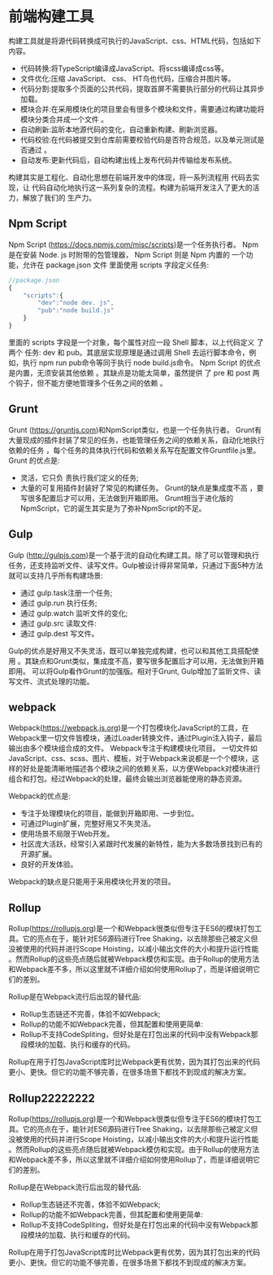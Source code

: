 # 前端构建工具
 构建工具就是将源代码转换成可执行的JavaScript、css、HTML代码，包括如下内容。

 + 代码转换:将TypeScript编译成JavaScript、将scss编译成css等。
 + 文件优化:压缩 JavaScript、 css、 HT鸟也代码，压缩合并图片等。
 + 代码分割:提取多个页面的公共代码，提取首屏不需要执行部分的代码让其异步加载。
 + 模块合并:在采用模块化的项目里会有很多个模块和文件，需要通过构建功能将模块分类合并成一个文件 。
 + 自动刷新:监昕本地源代码的变化，自动重新构建、刷新浏览器。
 + 代码校验:在代码被提交到仓库前需要校验代码是否符合规范，以及单元测试是否通过 。 
 + 自动发布:更新代码后，自动构建出线上发布代码井传输给发布系统。

 构建其实是工程化、自动化思想在前端开发中的体现，将一系列流程用 代码去实现，让 代码自动化地执行这一系列复杂的流程。构建为前端开发注入了更大的活力，解放了我们的 生产力。

 ## Npm Script
 Npm Script (https://docs.npmjs.com/misc/scripts)是一个任务执行者。 Npm 是在安装 Node. js 时附带的包管理器， Npm Script 则是 Npm 内置的 一个功能，允许在 package.json 文件 里面使用 scripts 字段定义任务:
 ```js
 //package.json
 {
     "scripts":{
         "dev":"node dev. js", 
         "pub":"node build.js"
     }
 }
 ```
 里面的 scripts 字段是一个对象，每个属性对应一段 Shell 脚本，以上代码定义 了两个 任务: dev 和 pub。其底层实现原理是通过调用 Shell 去运行脚本命令，例如，执行 npm run pub命令等同于执行 node build.js命令。
Npm Script 的优点是内置，无须安装其他依赖 。其缺点是功能太简单，虽然提供 了 pre 和 post 两个钩子，但不能方便地管理多个任务之间的依赖 。

## Grunt
Grunt (https://gruntjs.com)和NpmScript类似，也是一个任务执行者。 Grunt有大量现成的插件封装了常见的任务，也能管理任务之间的依赖关系，自动化地执行依赖的任务 ，每个任务的具体执行代码和依赖关系写在配置文件Gruntfile.js里。
Grunt 的优点是:
+ 灵活，它只负 责执行我们定义的任务;
+ 大量的可复用插件封装好了常见的构建任务。
Grunt的缺点是集成度不高 ，要写很多配置后才可以用，无法做到开箱即用。 Grunt相当于进化版的 NpmScript，它的诞生其实是为了弥补NpmScript的不足。

## Gulp 
Gulp (http://gulpjs.com)是一个基于流的自动化构建工具。除了可以管理和执行任务，还支持监听文件、读写文件。Gulp被设计得非常简单，只通过下面5种方法就可以支持几乎所有构建场景:

+ 通过 gulp.task注册一个任务;
+ 通过 gulp.run 执行任务;
+ 通过 gulp.watch 监听文件的变化;
+ 通过 gulp.src 读取文件:
+ 通过 gulp.dest 写文件。

Gulp的优点是好用又不失灵活，既可以单独完成构建，也可以和其他工具搭配使用 。其缺点和Grunt类似，集成度不高，要写很多配置后才可以用，无法做到开箱即用。
可以将Gulp看作Grunt的加强版。相对于Grunt, Gulp增加了监昕文件、读写文件、流式处理的功能。

## webpack
Webpack(https://webpack.js.org)是一个打包模块化JavaScript的工具，在Webpack里一切文件皆模块，通过Loader转换文件，通过Plugin注入钩子，最后输出由多个模块组合成的文件。 Webpack专注于构建模块化项目。
一切文件如JavaScript、css、scss、图片、模板，对于Webpack来说都是一个个模块，这样的好处是能清晰地描述各个模块之间的依赖关系，以方便Webpack对模块进行组合和打包。经过Webpack的处理，最终会输出浏览器能使用的静态资源。

Webpack的优点是:

+ 专注于处理模块化的项目，能做到开箱即用、一步到位。
+ 可通过Plugin扩展，完整好用又不失灵活。
+ 使用场景不局限于Web开发。
+ 社区庞大活跃，经常引入紧跟时代发展的新特性，能为大多数场景找到已有的开源扩展。
+ 良好的开发体验。

Webpack的缺点是只能用于采用模块化开发的项目。

## Rollup
Rollup(https://rollupjs.org)是一个和Webpack很类似但专注于ES6的模块打包工具。它的亮点在于，能针对ES6源码进行Tree Shaking，以去除那些己被定义但没被使用的代码并进行Scope Hoisting，以减小输出文件的大小和提升运行性能 。然而Rollup的这些亮点随后就被Webpack模仿和实现。由于Rollup的使用方法和Webpack差不多，所以这里就不详细介绍如何使用Rollup了，而是详细说明它们的差别。

Rollup是在Webpack流行后出现的替代品:

+ Rollup生态链还不完善，体验不如Webpack;
+ Rollup的功能不如Webpack完善，但其配置和使用更简单:
+ Rollup不支持CodeSpliting，但好处是在打包出来的代码中没有Webpack那段模块的加载、执行和缓存的代码。

Rollup在用于打包JavaScript库时比Webpack更有优势，因为其打包出来的代码更小、更快。但它的功能不够完善，在很多场景下都找不到现成的解决方案。

## Rollup22222222
Rollup(https://rollupjs.org)是一个和Webpack很类似但专注于ES6的模块打包工具。它的亮点在于，能针对ES6源码进行Tree Shaking，以去除那些己被定义但没被使用的代码并进行Scope Hoisting，以减小输出文件的大小和提升运行性能 。然而Rollup的这些亮点随后就被Webpack模仿和实现。由于Rollup的使用方法和Webpack差不多，所以这里就不详细介绍如何使用Rollup了，而是详细说明它们的差别。

Rollup是在Webpack流行后出现的替代品:

+ Rollup生态链还不完善，体验不如Webpack;
+ Rollup的功能不如Webpack完善，但其配置和使用更简单:
+ Rollup不支持CodeSpliting，但好处是在打包出来的代码中没有Webpack那段模块的加载、执行和缓存的代码。

Rollup在用于打包JavaScript库时比Webpack更有优势，因为其打包出来的代码更小、更快。但它的功能不够完善，在很多场景下都找不到现成的解决方案。